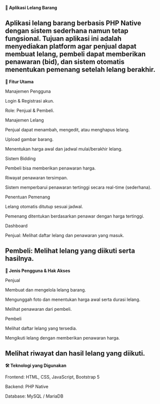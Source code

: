 **🛒 Aplikasi Lelang Barang**

Aplikasi lelang barang berbasis PHP Native dengan sistem sederhana namun tetap fungsional.
Tujuan aplikasi ini adalah menyediakan platform agar penjual dapat membuat lelang, pembeli dapat memberikan penawaran (bid), dan sistem otomatis menentukan pemenang setelah lelang berakhir.
-------------------------------------------------------------------------------------------
**🎯 Fitur Utama**

Manajemen Pengguna

Login & Registrasi akun.

Role: Penjual & Pembeli.

Manajemen Lelang

Penjual dapat menambah, mengedit, atau menghapus lelang.

Upload gambar barang.

Menentukan harga awal dan jadwal mulai/berakhir lelang.

Sistem Bidding

Pembeli bisa memberikan penawaran harga.

Riwayat penawaran tersimpan.

Sistem memperbarui penawaran tertinggi secara real-time (sederhana).

Penentuan Pemenang

Lelang otomatis ditutup sesuai jadwal.

Pemenang ditentukan berdasarkan penawar dengan harga tertinggi.

Dashboard

Penjual: Melihat daftar lelang dan penawaran yang masuk.

Pembeli: Melihat lelang yang diikuti serta hasilnya.
-------------------------------------------------------------------------------------------
**👥 Jenis Pengguna & Hak Akses**

Penjual

Membuat dan mengelola lelang barang.

Mengunggah foto dan menentukan harga awal serta durasi lelang.

Melihat penawaran dari pembeli.

Pembeli

Melihat daftar lelang yang tersedia.

Mengikuti lelang dengan memberikan penawaran harga.

Melihat riwayat dan hasil lelang yang diikuti.
-------------------------------------------------------------------------------------------
**🛠 Teknologi yang Digunakan**

Frontend: HTML, CSS, JavaScript, Bootstrap 5

Backend: PHP Native

Database: MySQL / MariaDB
